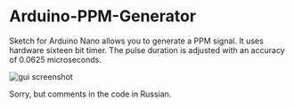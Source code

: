 # Arduino-PPM-Generator

Sketch for Arduino Nano allows you to generate a PPM signal.
It uses hardware sixteen bit timer.
The pulse duration is adjusted with an accuracy of 0.0625 microseconds.

![gui screenshot](https://raw.githubusercontent.com/kolod/Arduino-PPM-Generator/master/gui.png)

Sorry, but comments in the code in Russian.